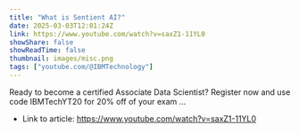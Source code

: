 ```yaml
---
title: "What is Sentient AI?"
date: 2025-03-03T12:01:24Z
link: https://www.youtube.com/watch?v=saxZ1-11YL0
showShare: false
showReadTime: false
thumbnail: images/misc.png
tags: ["youtube.com/@IBMTechnology"]
---
```

Ready to become a certified Associate Data Scientist? Register now and use code IBMTechYT20 for 20% off of your exam ...

- Link to article: https://www.youtube.com/watch?v=saxZ1-11YL0